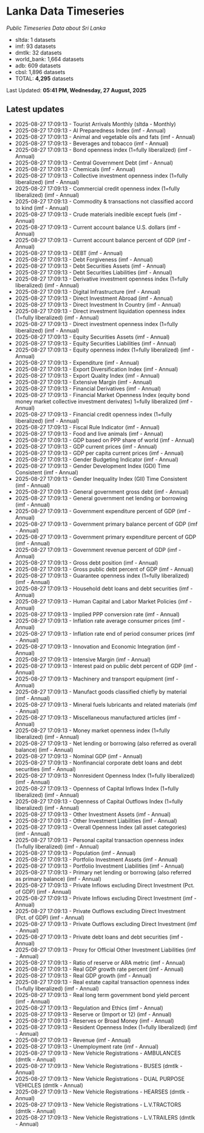# Lanka Data Timeseries
*Public Timeseries Data about Sri Lanka*

* sltda: 1 datasets
* imf: 93 datasets
* dmtlk: 32 datasets
* world_bank: 1,664 datasets
* adb: 609 datasets
* cbsl: 1,896 datasets
* TOTAL: **4,295** datasets

Last Updated: **05:41 PM, Wednesday, 27 August, 2025**

## Latest updates

* 2025-08-27 17:09:13 - Tourist Arrivals Monthly (sltda - Monthly)
* 2025-08-27 17:09:13 - AI Preparedness Index (imf - Annual)
* 2025-08-27 17:09:13 - Animal and vegetable oils and fats (imf - Annual)
* 2025-08-27 17:09:13 - Beverages and tobacco (imf - Annual)
* 2025-08-27 17:09:13 - Bond openness index (1=fully liberalized) (imf - Annual)
* 2025-08-27 17:09:13 - Central Government Debt (imf - Annual)
* 2025-08-27 17:09:13 - Chemicals (imf - Annual)
* 2025-08-27 17:09:13 - Collective investment openness index (1=fully liberalized) (imf - Annual)
* 2025-08-27 17:09:13 - Commercial credit openness index (1=fully liberalized) (imf - Annual)
* 2025-08-27 17:09:13 - Commodity & transactions not classified accord to kind (imf - Annual)
* 2025-08-27 17:09:13 - Crude materials inedible except fuels (imf - Annual)
* 2025-08-27 17:09:13 - Current account balance U.S. dollars (imf - Annual)
* 2025-08-27 17:09:13 - Current account balance percent of GDP (imf - Annual)
* 2025-08-27 17:09:13 - DEBT (imf - Annual)
* 2025-08-27 17:09:13 - Debt Forgiveness (imf - Annual)
* 2025-08-27 17:09:13 - Debt Securities Assets (imf - Annual)
* 2025-08-27 17:09:13 - Debt Securities Liabilities (imf - Annual)
* 2025-08-27 17:09:13 - Derivative investment openness index (1=fully liberalized) (imf - Annual)
* 2025-08-27 17:09:13 - Digital Infrastructure (imf - Annual)
* 2025-08-27 17:09:13 - Direct Investment Abroad (imf - Annual)
* 2025-08-27 17:09:13 - Direct Investment In Country (imf - Annual)
* 2025-08-27 17:09:13 - Direct investment liquidation openness index (1=fully liberalized) (imf - Annual)
* 2025-08-27 17:09:13 - Direct investment openness index (1=fully liberalized) (imf - Annual)
* 2025-08-27 17:09:13 - Equity Securities Assets (imf - Annual)
* 2025-08-27 17:09:13 - Equity Securities Liabilities (imf - Annual)
* 2025-08-27 17:09:13 - Equity openness index (1=fully liberalized) (imf - Annual)
* 2025-08-27 17:09:13 - Expenditure (imf - Annual)
* 2025-08-27 17:09:13 - Export Diversification Index (imf - Annual)
* 2025-08-27 17:09:13 - Export Quality Index (imf - Annual)
* 2025-08-27 17:09:13 - Extensive Margin (imf - Annual)
* 2025-08-27 17:09:13 - Financial Derivatives (imf - Annual)
* 2025-08-27 17:09:13 - Financial Market Openness Index (equity bond money market collective investment derivates) 1=fully liberalized (imf - Annual)
* 2025-08-27 17:09:13 - Financial credit openness index (1=fully liberalized) (imf - Annual)
* 2025-08-27 17:09:13 - Fiscal Rule Indicator (imf - Annual)
* 2025-08-27 17:09:13 - Food and live animals (imf - Annual)
* 2025-08-27 17:09:13 - GDP based on PPP share of world (imf - Annual)
* 2025-08-27 17:09:13 - GDP current prices (imf - Annual)
* 2025-08-27 17:09:13 - GDP per capita current prices (imf - Annual)
* 2025-08-27 17:09:13 - Gender Budgeting Indicator (imf - Annual)
* 2025-08-27 17:09:13 - Gender Development Index (GDI) Time Consistent (imf - Annual)
* 2025-08-27 17:09:13 - Gender Inequality Index (GII) Time Consistent (imf - Annual)
* 2025-08-27 17:09:13 - General government gross debt (imf - Annual)
* 2025-08-27 17:09:13 - General government net lending or borrowing (imf - Annual)
* 2025-08-27 17:09:13 - Government expenditure percent of GDP (imf - Annual)
* 2025-08-27 17:09:13 - Government primary balance percent of GDP (imf - Annual)
* 2025-08-27 17:09:13 - Government primary expenditure percent of GDP (imf - Annual)
* 2025-08-27 17:09:13 - Government revenue percent of GDP (imf - Annual)
* 2025-08-27 17:09:13 - Gross debt position (imf - Annual)
* 2025-08-27 17:09:13 - Gross public debt percent of GDP (imf - Annual)
* 2025-08-27 17:09:13 - Guarantee openness index (1=fully liberalized) (imf - Annual)
* 2025-08-27 17:09:13 - Household debt loans and debt securities (imf - Annual)
* 2025-08-27 17:09:13 - Human Capital and Labor Market Policies (imf - Annual)
* 2025-08-27 17:09:13 - Implied PPP conversion rate (imf - Annual)
* 2025-08-27 17:09:13 - Inflation rate average consumer prices (imf - Annual)
* 2025-08-27 17:09:13 - Inflation rate end of period consumer prices (imf - Annual)
* 2025-08-27 17:09:13 - Innovation and Economic Integration (imf - Annual)
* 2025-08-27 17:09:13 - Intensive Margin (imf - Annual)
* 2025-08-27 17:09:13 - Interest paid on public debt percent of GDP (imf - Annual)
* 2025-08-27 17:09:13 - Machinery and transport equipment (imf - Annual)
* 2025-08-27 17:09:13 - Manufact goods classified chiefly by material (imf - Annual)
* 2025-08-27 17:09:13 - Mineral fuels lubricants and related materials (imf - Annual)
* 2025-08-27 17:09:13 - Miscellaneous manufactured articles (imf - Annual)
* 2025-08-27 17:09:13 - Money market openness index (1=fully liberalized) (imf - Annual)
* 2025-08-27 17:09:13 - Net lending or borrowing (also referred as overall balance) (imf - Annual)
* 2025-08-27 17:09:13 - Nominal GDP (imf - Annual)
* 2025-08-27 17:09:13 - Nonfinancial corporate debt loans and debt securities (imf - Annual)
* 2025-08-27 17:09:13 - Nonresident Openness Index (1=fully liberalized) (imf - Annual)
* 2025-08-27 17:09:13 - Openness of Capital Inflows Index (1=fully liberalized) (imf - Annual)
* 2025-08-27 17:09:13 - Openness of Capital Outflows Index (1=fully liberalized) (imf - Annual)
* 2025-08-27 17:09:13 - Other Investment Assets (imf - Annual)
* 2025-08-27 17:09:13 - Other Investment Liabilities (imf - Annual)
* 2025-08-27 17:09:13 - Overall Openness Index (all asset categories) (imf - Annual)
* 2025-08-27 17:09:13 - Personal capital transaction openness index (1=fully liberalized) (imf - Annual)
* 2025-08-27 17:09:13 - Population (imf - Annual)
* 2025-08-27 17:09:13 - Portfolio Investment Assets (imf - Annual)
* 2025-08-27 17:09:13 - Portfolio Investment Liabilities (imf - Annual)
* 2025-08-27 17:09:13 - Primary net lending or borrowing (also referred as primary balance) (imf - Annual)
* 2025-08-27 17:09:13 - Private Inflows excluding Direct Investment (Pct. of GDP) (imf - Annual)
* 2025-08-27 17:09:13 - Private Inflows excluding Direct Investment (imf - Annual)
* 2025-08-27 17:09:13 - Private Outflows excluding Direct Investment (Pct. of GDP) (imf - Annual)
* 2025-08-27 17:09:13 - Private Outflows excluding Direct Investment (imf - Annual)
* 2025-08-27 17:09:13 - Private debt loans and debt securities (imf - Annual)
* 2025-08-27 17:09:13 - Proxy for Official Other Investment Liabilities (imf - Annual)
* 2025-08-27 17:09:13 - Ratio of reserve or ARA metric (imf - Annual)
* 2025-08-27 17:09:13 - Real GDP growth rate percent (imf - Annual)
* 2025-08-27 17:09:13 - Real GDP growth (imf - Annual)
* 2025-08-27 17:09:13 - Real estate capital transaction openness index (1=fully liberalized) (imf - Annual)
* 2025-08-27 17:09:13 - Real long term government bond yield percent (imf - Annual)
* 2025-08-27 17:09:13 - Regulation and Ethics (imf - Annual)
* 2025-08-27 17:09:13 - Reserve or (Import or 12) (imf - Annual)
* 2025-08-27 17:09:13 - Reserves or Broad Money (imf - Annual)
* 2025-08-27 17:09:13 - Resident Openness Index (1=fully liberalized) (imf - Annual)
* 2025-08-27 17:09:13 - Revenue (imf - Annual)
* 2025-08-27 17:09:13 - Unemployment rate (imf - Annual)
* 2025-08-27 17:09:13 - New Vehicle Registrations - AMBULANCES (dmtlk - Annual)
* 2025-08-27 17:09:13 - New Vehicle Registrations - BUSES (dmtlk - Annual)
* 2025-08-27 17:09:13 - New Vehicle Registrations - DUAL PURPOSE VEHICLES (dmtlk - Annual)
* 2025-08-27 17:09:13 - New Vehicle Registrations - HEARSES (dmtlk - Annual)
* 2025-08-27 17:09:13 - New Vehicle Registrations - L.V.TRACTORS (dmtlk - Annual)
* 2025-08-27 17:09:13 - New Vehicle Registrations - L.V.TRAILERS (dmtlk - Annual)